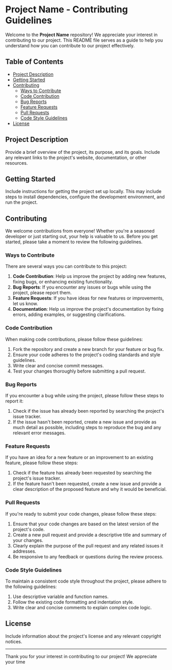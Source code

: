 # Project Name - Contributing Guidelines

Welcome to the **Project Name** repository! We appreciate your interest in contributing to our project. This README file serves as a guide to help you understand how you can contribute to our project effectively.

## Table of Contents
- [Project Description](#project-description)
- [Getting Started](#getting-started)
- [Contributing](#contributing)
    - [Ways to Contribute](#ways-to-contribute)
    - [Code Contribution](#code-contribution)
    - [Bug Reports](#bug-reports)
    - [Feature Requests](#feature-requests)
    - [Pull Requests](#pull-requests)
    - [Code Style Guidelines](#code-style-guidelines)
- [License](#license)

## Project Description

Provide a brief overview of the project, its purpose, and its goals. Include any relevant links to the project's website, documentation, or other resources.

## Getting Started

Include instructions for getting the project set up locally. This may include steps to install dependencies, configure the development environment, and run the project.

## Contributing

We welcome contributions from everyone! Whether you're a seasoned developer or just starting out, your help is valuable to us. Before you get started, please take a moment to review the following guidelines.

### Ways to Contribute

There are several ways you can contribute to this project:

1. **Code Contribution**: Help us improve the project by adding new features, fixing bugs, or enhancing existing functionality.
2. **Bug Reports**: If you encounter any issues or bugs while using the project, please report them.
3. **Feature Requests**: If you have ideas for new features or improvements, let us know.
4. **Documentation**: Help us improve the project's documentation by fixing errors, adding examples, or suggesting clarifications.

### Code Contribution

When making code contributions, please follow these guidelines:

1. Fork the repository and create a new branch for your feature or bug fix.
2. Ensure your code adheres to the project's coding standards and style guidelines.
3. Write clear and concise commit messages.
4. Test your changes thoroughly before submitting a pull request.

### Bug Reports

If you encounter a bug while using the project, please follow these steps to report it:

1. Check if the issue has already been reported by searching the project's issue tracker.
2. If the issue hasn't been reported, create a new issue and provide as much detail as possible, including steps to reproduce the bug and any relevant error messages.

### Feature Requests

If you have an idea for a new feature or an improvement to an existing feature, please follow these steps:

1. Check if the feature has already been requested by searching the project's issue tracker.
2. If the feature hasn't been requested, create a new issue and provide a clear description of the proposed feature and why it would be beneficial.

### Pull Requests

If you're ready to submit your code changes, please follow these steps:

1. Ensure that your code changes are based on the latest version of the project's code.
2. Create a new pull request and provide a descriptive title and summary of your changes.
3. Clearly explain the purpose of the pull request and any related issues it addresses.
4. Be responsive to any feedback or questions during the review process.

### Code Style Guidelines

To maintain a consistent code style throughout the project, please adhere to the following guidelines:

1. Use descriptive variable and function names.
2. Follow the existing code formatting and indentation style.
3. Write clear and concise comments to explain complex code logic.

## License

Include information about the project's license and any relevant copyright notices.

---

Thank you for your interest in contributing to our project! We appreciate your time
